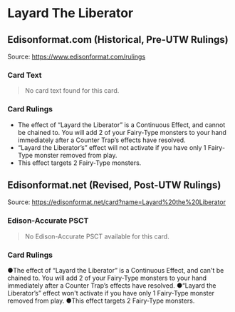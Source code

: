 # Layard The Liberator

## Edisonformat.com (Historical, Pre-UTW Rulings)

Source: https://www.edisonformat.com/rulings

### Card Text

> No card text found for this card.

### Card Rulings

*   The effect of “Layard the Liberator” is a Continuous Effect, and cannot be chained to. You will add 2 of your Fairy-Type monsters to your hand immediately after a Counter Trap’s effects have resolved.
*   “Layard the Liberator’s” effect will not activate if you have only 1 Fairy-Type monster removed from play.
*   This effect targets 2 Fairy-Type monsters.

## Edisonformat.net (Revised, Post-UTW Rulings)

Source: https://edisonformat.net/card?name=Layard%20the%20Liberator

### Edison-Accurate PSCT

> No Edison-Accurate PSCT available for this card.

### Card Rulings

●The effect of “Layard the Liberator” is a Continuous Effect, and can't be chained to. You will add 2 of your Fairy-Type monsters to your hand immediately after a Counter Trap’s effects have resolved.
●“Layard the Liberator’s” effect won't activate if you have only 1 Fairy-Type monster removed from play.
●This effect targets 2 Fairy-Type monsters.
            